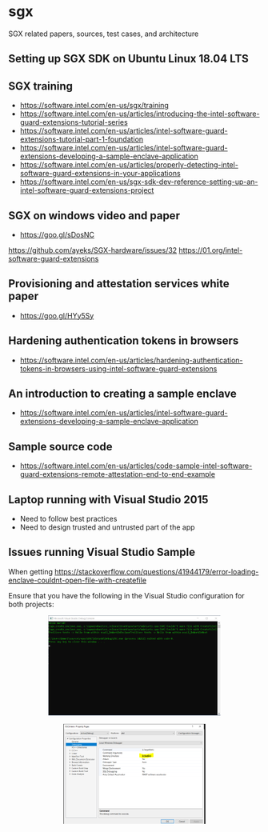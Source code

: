# sgx
SGX related papers, sources, test cases, and architecture

## Setting up SGX SDK on Ubuntu Linux 18.04 LTS

## SGX training
* https://software.intel.com/en-us/sgx/training
* https://software.intel.com/en-us/articles/introducing-the-intel-software-guard-extensions-tutorial-series
* https://software.intel.com/en-us/articles/intel-software-guard-extensions-tutorial-part-1-foundation
* https://software.intel.com/en-us/articles/intel-software-guard-extensions-developing-a-sample-enclave-application
* https://software.intel.com/en-us/articles/properly-detecting-intel-software-guard-extensions-in-your-applications
* https://software.intel.com/en-us/sgx-sdk-dev-reference-setting-up-an-intel-software-guard-extensions-project

## SGX on windows video and paper
* https://goo.gl/sDosNC

https://github.com/ayeks/SGX-hardware/issues/32
https://01.org/intel-software-guard-extensions

## Provisioning and attestation services white paper
* https://goo.gl/HYy5Sy

## Hardening authentication tokens in browsers
* https://software.intel.com/en-us/articles/hardening-authentication-tokens-in-browsers-using-intel-software-guard-extensions

## An introduction to creating a sample enclave
* https://software.intel.com/en-us/articles/intel-software-guard-extensions-developing-a-sample-enclave-application

## Sample source code
* https://software.intel.com/en-us/articles/code-sample-intel-software-guard-extensions-remote-attestation-end-to-end-example

## Laptop running with Visual Studio 2015
* Need to follow best practices
* Need to design trusted and untrusted part of the app

## Issues running Visual Studio Sample

When getting 
https://stackoverflow.com/questions/41944179/error-loading-enclave-couldnt-open-file-with-createfile

Ensure that you have the following in the Visual Studio configuration for both projects:

<p align="center">
  <img height="200" src="https://raw.githubusercontent.com/maverick-zhn/sgx/master/assets/images/05_vs_issues_error_shown.PNG">
</p>

<p align="center">
  <img height="200" src="https://raw.githubusercontent.com/maverick-zhn/sgx/master/assets/images/05_vs_issues_fix_debug.png">
</p>
